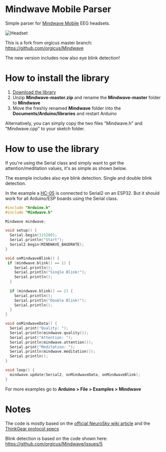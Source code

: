 Mindwave Mobile Parser
======================

Simple parser for [Mindwave Mobile](https://store.neurosky.com/pages/mindwave) EEG headsets.

![Headset](http://neurosky.com/wp-content/uploads/2018/04/mindwave-mobile-headset1-300x300.jpg)

This is a fork from orgicus master branch: https://github.com/orgicus/Mindwave

The new version includes now also eye blink detection!

How to install the library
==========================

1. [Download the library](https://github.com/AK-Homberger/Mindwave/archive/master.zip)
2. Unzip **Mindwave-master.zip** and rename the **Mindwave-master** folder to **Mindwave**
4. Move the freshly renamed **Mindwave** folder into the **Documents/Arduino/libraries** and restart Arduino

Alternatively, you can simply copy the two files "Mindwave.h" and "Mindwave.cpp" to your sketch folder.

How to use the library
==========================
If you're using the Serial class and simply want to get the attention/meditation values,
it's as simple as shown below.

The example includes also eye blink detection. Single and double blink detection.

In the example a [HC-05](https://github.com/Thought-Controlled-Machine/TCM-REP/wiki/Configuring-HC05-for-Mindwave-Mobile-&-Data-Transfer) is connected to Serial2 on an ESP32. But it should work for all Arduino/ESP boards using the Serial class.

``` cpp
#include "Arduino.h"
#include "Mindwave.h"

Mindwave mindwave;

void setup() {
  Serial.begin(115200);
  Serial.println("Start");
  Serial2.begin(MINDWAVE_BAUDRATE);
}

void onMindwaveBlink() {
 if (mindwave.blink() == 1) {
    Serial.println();
    Serial.println("Single Blink!");
    Serial.println();   
  }
  
  if (mindwave.blink() == 2) {
    Serial.println();
    Serial.println("Double Blink!");
    Serial.println();
  }
}

void onMindwaveData() {
  Serial.print("Quality: ");
  Serial.println(mindwave.quality());
  Serial.print("Attention: ");
  Serial.println(mindwave.attention());
  Serial.print("Meditation: ");
  Serial.println(mindwave.meditation());  
  Serial.println();
}

void loop() {
  mindwave.update(Serial2, onMindwaveData, onMindwaveBlink);
}
```

For more examples go to **Arduino > File > Examples > Mindwave**

Notes
=====

The code is mostly based on the [official NeuroSky wiki article](http://developer.neurosky.com/docs/doku.php?id=mindwave_mobile_and_arduino) and the [ThinkGear protocol specs](http://developer.neurosky.com/docs/doku.php?id=thinkgear_communications_protocol#bit_raw_wave_value)

Blink detection is based on the code shown here: https://github.com/orgicus/Mindwave/issues/5

